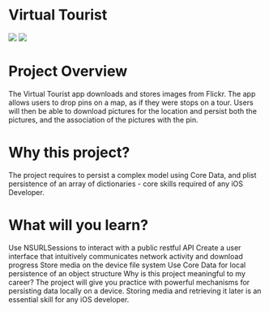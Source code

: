 # Virtual Tourist

![](https://raw.githubusercontent.com/sokravtsov/On-the-Map/master/Screenshots/sh1.png)
![](https://raw.githubusercontent.com/sokravtsov/On-the-Map/master/Screenshots/sh2.png)

# Project Overview

The Virtual Tourist app downloads and stores images from Flickr. The app allows users to drop pins on a map, as if they were stops on a tour. Users will then be able to download pictures for the location and persist both the pictures, and the association of the pictures with the pin.

# Why this project?

The project requires to persist a complex model using Core Data, and plist persistence of an array of dictionaries - core skills required of any iOS Developer.

# What will you learn?

Use NSURLSessions to interact with a public restful API
Create a user interface that intuitively communicates network activity and download progress
Store media on the device file system Use Core Data for local persistence of an object structure
Why is this project meaningful to my career?
The project will give you practice with powerful mechanisms for persisting data locally on a device. Storing media and retrieving it later is an essential skill for any iOS developer.
